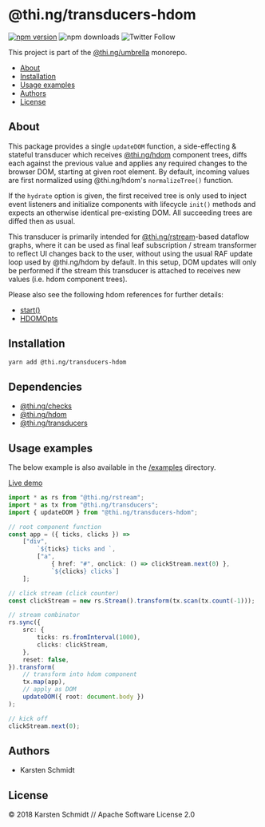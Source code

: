 # @thi.ng/transducers-hdom

[![npm version](https://img.shields.io/npm/v/@thi.ng/transducers-hdom.svg)](https://www.npmjs.com/package/@thi.ng/transducers-hdom)
![npm downloads](https://img.shields.io/npm/dm/@thi.ng/transducers-hdom.svg)
![Twitter Follow](https://img.shields.io/twitter/follow/thing_umbrella.svg?style=flat-square&label=twitter)

This project is part of the
[@thi.ng/umbrella](https://github.com/thi-ng/umbrella/) monorepo.

<!-- TOC depthFrom:2 depthTo:3 -->

- [About](#about)
- [Installation](#installation)
- [Usage examples](#usage-examples)
- [Authors](#authors)
- [License](#license)

<!-- /TOC -->

## About

This package provides a single `updateDOM` function, a side-effecting &
stateful transducer which receives
[@thi.ng/hdom](https://github.com/thi-ng/umbrella/tree/master/packages/hdom)
component trees, diffs each against the previous value and applies any
required changes to the browser DOM, starting at given root element. By
default, incoming values are first normalized using @thi.ng/hdom's
`normalizeTree()` function.

If the `hydrate` option is given, the first received tree is only used
to inject event listeners and initialize components with lifecycle
`init()` methods and expects an otherwise identical pre-existing DOM.
All succeeding trees are diffed then as usual.

This transducer is primarily intended for
[@thi.ng/rstream](https://github.com/thi-ng/umbrella/tree/master/packages/rstream)-based
dataflow graphs, where it can be used as final leaf subscription /
stream transformer to reflect UI changes back to the user, without using
the usual RAF update loop used by @thi.ng/hdom by default. In this
setup, DOM updates will only be performed if the stream this transducer
is attached to receives new values (i.e. hdom component trees).

Please also see the following hdom references for further details:

- [start()](https://github.com/thi-ng/umbrella/tree/master/packages/hdom/src/start.ts)
- [HDOMOpts](https://github.com/thi-ng/umbrella/tree/master/packages/hdom/src/api.ts#L19)

## Installation

```bash
yarn add @thi.ng/transducers-hdom
```

## Dependencies

- [@thi.ng/checks](https://github.com/thi-ng/umbrella/tree/master/packages/checks)
- [@thi.ng/hdom](https://github.com/thi-ng/umbrella/tree/master/packages/hdom)
- [@thi.ng/transducers](https://github.com/thi-ng/umbrella/tree/master/packages/transducers)

## Usage examples

The below example is also available in the
[/examples](https://github.com/thi-ng/umbrella/tree/master/examples/transducers-hdom)
directory.

[Live demo](https://demo.thi.ng/umbrella/transducers-hdom/)

```ts
import * as rs from "@thi.ng/rstream";
import * as tx from "@thi.ng/transducers";
import { updateDOM } from "@thi.ng/transducers-hdom";

// root component function
const app = ({ ticks, clicks }) =>
    ["div",
        `${ticks} ticks and `,
        ["a",
            { href: "#", onclick: () => clickStream.next(0) },
            `${clicks} clicks`]
    ];

// click stream (click counter)
const clickStream = new rs.Stream().transform(tx.scan(tx.count(-1)));

// stream combinator
rs.sync({
    src: {
        ticks: rs.fromInterval(1000),
        clicks: clickStream,
    },
    reset: false,
}).transform(
    // transform into hdom component
    tx.map(app),
    // apply as DOM
    updateDOM({ root: document.body })
);

// kick off
clickStream.next(0);
```

## Authors

- Karsten Schmidt

## License

&copy; 2018 Karsten Schmidt // Apache Software License 2.0
